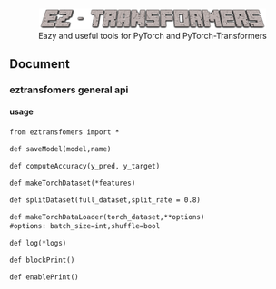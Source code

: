 <p align="center">
    <br>
    <img src="https://github.com/p208p2002/ez-transformers/blob/master/logo.png?raw=true" width="400"/>
    <br>
    Eazy and useful tools for PyTorch and PyTorch-Transformers
<p>

## Document
### eztransfomers general api
#### usage
`from eztransfomers import *`
```
def saveModel(model,name)
```
```
def computeAccuracy(y_pred, y_target)
```
```
def makeTorchDataset(*features)
```
```
def splitDataset(full_dataset,split_rate = 0.8)
```
```
def makeTorchDataLoader(torch_dataset,**options)
#options: batch_size=int,shuffle=bool
```
```
def log(*logs)
```
```
def blockPrint()
```
```
def enablePrint()
```
